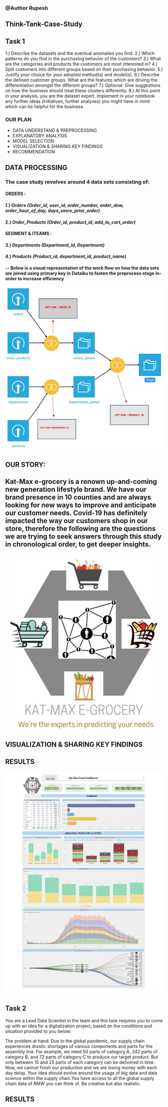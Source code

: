 ### @Author Rupesh

## Think-Tank-Case-Study

## Task 1

1.) Describe the datasets and the eventual anomalies you find.
2.) Which patterns do you find in the purchasing behavior of the customers?
3.) What are the categories and products the customers are most interested in?
4.) Split customers into different groups based on their purchasing behavior.
5.) Justify your choice for your adopted method(s) and model(s).
6.) Describe the defined customer groups. What are the features which are driving the differentiation amongst the different groups?
7.) Optional: Give suggestions on how the business should treat these clusters differently.
8.) At this point in your analysis, you are the dataset expert. Implement in your notebook any further ideas (initiatives, further analyses) you might have in mind which can be helpful for the business.


### OUR PLAN

* DATA UNDERSTAND & PREPROCESSING 
* EXPLANATORY ANALYSIS
* MODEL SELECTION
* VISUALIZATION & SHARING KEY FINDINGS
* RECOMMENDATION


## **DATA PROCESSING**


### The case study revolves around 4 data sets consisting of:
#### **ORDERS :**
#### 1.) *Orders (Order_id, user_id, order_number, order_dow, order_hour_of_day, days_since_prior_order)*
#### 2.) *Order_Products (Order_id, product_id, add_to_cart_order)*


#### **SEGMENT & ITEAMS :**
#### 3.) *Departments (Department_id, Department)*
#### 4.) *Products (Product_id, department_id, product_name)*

#### -- **Below is a visual representation of the work flow on how the data sets are joined using primary key in Dataiku to fasten the preprocess stage in-order to increase efficiency**

<p align="center">
  <img src="assets/Dataflow.JPG">
</p>

## **OUR STORY**:

## Kat-Max e-grocery is a renown up-and-coming new generation lifestyle brand. We have our brand presence in 10 counties and are always looking for new ways to improve and anticipate our customer needs. Covid-19 has definitely impacted the way our customers shop in our store, therefore the following are the questions we are trying to seek answers through this study in chronological order, to get deeper insights.

<p align="center">
  <img src="assets/Kat-max.JPG">
</p>

## VISUALIZATION & SHARING KEY FINDINGS

## RESULTS
<p align="center">
  <img src="assets/Kat-max egrocery-1.jpg">
</p>

## Task 2

You are a Lead Data Scientist in the team and this task requires you to come up with an idea for a digitalization project, based on the conditions and situation provided to you below:

The problem at hand: Due to the global pandemic, our supply chain experiences drastic shortages of various components and parts for the assembly line. For example, we need 50 parts of category A, 242 parts of category B, and 72 parts of category C to produce our target product. But only between 15 and 25 parts of each category can be delivered in time. Now, we cannot finish our production and we are losing money with each day delay. Your idea should evolve around the usage of big data and data science within the supply chain.You have access to all the global supply chain data of BMW you can think of. Be creative but also realistic.

## RESULTS

